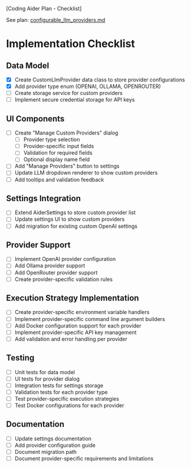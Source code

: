 [Coding Aider Plan - Checklist]

See plan: [configurable_llm_providers.md](configurable_llm_providers.md)

# Implementation Checklist

## Data Model
- [x] Create CustomLlmProvider data class to store provider configurations
- [x] Add provider type enum (OPENAI, OLLAMA, OPENROUTER)
- [ ] Create storage service for custom providers
- [ ] Implement secure credential storage for API keys

## UI Components
- [ ] Create "Manage Custom Providers" dialog
  - [ ] Provider type selection
  - [ ] Provider-specific input fields
  - [ ] Validation for required fields
  - [ ] Optional display name field
- [ ] Add "Manage Providers" button to settings
- [ ] Update LLM dropdown renderer to show custom providers
- [ ] Add tooltips and validation feedback

## Settings Integration  
- [ ] Extend AiderSettings to store custom provider list
- [ ] Update settings UI to show custom providers
- [ ] Add migration for existing custom OpenAI settings

## Provider Support
- [ ] Implement OpenAI provider configuration
- [ ] Add Ollama provider support
- [ ] Add OpenRouter provider support
- [ ] Create provider-specific validation rules

## Execution Strategy Implementation
- [ ] Create provider-specific environment variable handlers
- [ ] Implement provider-specific command line argument builders
- [ ] Add Docker configuration support for each provider
- [ ] Implement provider-specific API key management
- [ ] Add validation and error handling per provider

## Testing
- [ ] Unit tests for data model
- [ ] UI tests for provider dialog
- [ ] Integration tests for settings storage
- [ ] Validation tests for each provider type
- [ ] Test provider-specific execution strategies
- [ ] Test Docker configurations for each provider

## Documentation
- [ ] Update settings documentation
- [ ] Add provider configuration guide
- [ ] Document migration path
- [ ] Document provider-specific requirements and limitations
